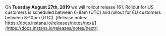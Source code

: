On **Tuesday August 27th, 2019** we will rollout release 161. Rollout for US customers is scheduled between 6-8am (UTC) and rollout for EU customers between 8-10pm (UTC). [Release notes: https://docs.instana.io/releases/notes/next/](https://docs.instana.io/releases/notes/next/)
